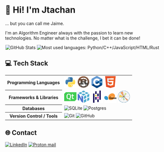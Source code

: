 # 💫 Hi! I'm Jtachan

... but you can call me Jaime.

I'm an Algorithm Engineer always with the passion to learn new technologies.
No matter what is the challenge, I bet it can be done!

<div align="center">
    <img src="https://github-readme-stats.vercel.app/api?username=Jtachan&theme=gruvbox&rank_icon=percentile&show_icons=true&theme=transparent" alt="GitHub Stats" />
    <img src="https://github-readme-stats.vercel.app/api/top-langs/?username=Jtachan&theme=gruvbox&hide_border=false&include_all_commits=true&count_private=true&layout=compact" alt="Most used languages: Python/C++/JavaScript/HTML/Rust" height="200">
</div>

## 💻 Tech Stack

<table>
    <tr>
        <th>Programming Languages</th>
        <td><div>
            <img src="https://raw.githubusercontent.com/devicons/devicon/refs/heads/master/icons/python/python-original.svg" alt="Python" width=40>
            <img src="./icons/rust.png" alt="Rust" width=40>
            <img src="https://raw.githubusercontent.com/devicons/devicon/refs/heads/master/icons/cplusplus/cplusplus-original.svg" alt="C++" width=40>
            <img src="https://raw.githubusercontent.com/devicons/devicon/refs/heads/master/icons/html5/html5-original.svg" alt="HTML5" width=40>
        </div></td>
    </tr>
    <tr>
        <th>Frameworks & Libraries</th>
        <td><div>
            <img src="https://raw.githubusercontent.com/devicons/devicon/refs/heads/master/icons/qt/qt-original.svg" alt="Qt" width=40>
            <img src="https://raw.githubusercontent.com/devicons/devicon/refs/heads/master/icons/numpy/numpy-original.svg" alt="NumPy" width=40>
            <img src="https://raw.githubusercontent.com/devicons/devicon/refs/heads/master/icons/pandas/pandas-original.svg" alt="Pandas" width=40>
            <img src="https://raw.githubusercontent.com/devicons/devicon/refs/heads/master/icons/scikitlearn/scikitlearn-original.svg" alt="Scikit-Learn" width=40>
            <img src="https://raw.githubusercontent.com/devicons/devicon/refs/heads/master/icons/matplotlib/matplotlib-original.svg" alt="matplotlib" width=40>
        </div></td>
    </tr>
    <tr>
        <th>Databases</th>
        <td><div>
            <img src="https://img.shields.io/badge/sqlite-%2307405e.svg?style=for-the-badge&logo=sqlite&logoColor=white" alt="SQLite">
            <img src="https://img.shields.io/badge/postgres-%23316192.svg?style=for-the-badge&logo=postgresql&logoColor=white" alt="Postgres">
        </div></td>
    </tr>
    <tr>
        <th>Version Control / Tools</th>
        <td><div>
            <img src="https://img.shields.io/badge/git-%23F05033.svg?style=for-the-badge&logo=git&logoColor=white" alt="Git">
            <img src="https://img.shields.io/badge/github-%23121011.svg?style=for-the-badge&logo=github&logoColor=white" alt="GitHub">
        </div></td>
    </tr>
</table>

## 🌐 Contact
[![LinkedIn](https://img.shields.io/badge/LinkedIn-%230077B5.svg?logo=linkedin&logoColor=white)](https://linkedin.com/in/jaime-gonzalezg) 
[![Proton mail](https://img.shields.io/badge/Proton%20Mail-6D4AAA.svg?logo=protonmail)](mailto:jgonzg@proton.me)

